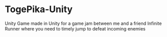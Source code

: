 # TogePika-Unity

Unity Game made in Unity for a game jam between me and a friend
Infinite Runner where you need to timely jump to defeat incoming enemies
